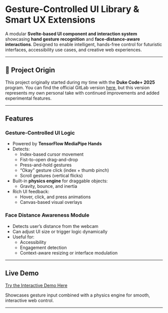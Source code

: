 # Gesture-Controlled UI Library & Smart UX Extensions

A modular **Svelte-based UI component and interaction system** showcasing **hand gesture recognition** and **face-distance-aware interactions**. Designed to enable intelligent, hands-free control for futuristic interfaces, accessibility use cases, and creative web experiences.

---

## 📌 Project Origin

This project originally started during my time with the **Duke Code+ 2025** program. You can find the official GitLab version [here](https://gitlab.oit.duke.edu/codeplus/ui-inputs), but this version represents my own personal take with continued improvements and added experimental features.

---


## Features

### Gesture-Controlled UI Logic

- Powered by **TensorFlow MediaPipe Hands**
- Detects:
  - Index-based cursor movement
  - Fist-to-open drag-and-drop
  - Press-and-hold gestures
  - “Okay” gesture click (index + thumb pinch)
  - Scroll gestures (vertical flicks)
- Built-in **physics engine** for draggable objects:
  - Gravity, bounce, and inertia
- Rich UI feedback:
  - Hover, click, and press animations
  - Canvas-based visual overlays

### Face Distance Awareness Module

- Detects user’s distance from the webcam
- Can adjust UI size or trigger logic dynamically
- Useful for:
  - Accessibility
  - Engagement detection
  - Context-aware resizing or interface modulation

---

## Live Demo

[Try the Interactive Demo Here](https://avm-page.vercel.app/)  

Showcases gesture input combined with a physics engine for smooth, interactive web control.

---

